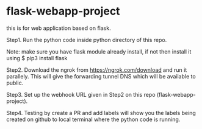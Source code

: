 # flask-webapp-project
this is for web application based on flask.


Step1. Run the python code inside python directory of this repo.

Note: make sure you have flask module already install, if not then install it using 
      $ pip3 install flask

Step2. Download the ngrok from https://ngrok.com/download and run it parallely. This will give the forwarding tunnel DNS which will be available to public.

Step3. Set up the webhook URL given in Step2 on this repo (flask-webapp-project).

Step4. Testing by create a PR and add labels will show you the labels being created on github to local terminal where the python code is running.
